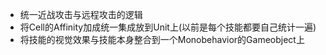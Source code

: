 - 统一近战攻击与远程攻击的逻辑
- 将Cell的Affinity加成统一集成放到Unit上(以前是每个技能都要自己统计一遍)
- 将技能的视觉效果与技能本身整合到一个Monobehavior的Gameobject上